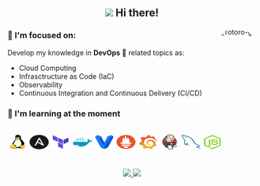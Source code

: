 <div>
<h2 align="center"><img width="35" src="https://github.com/petrick-ribeiro/petrick-ribeiro/blob/main/files/waving.gif"> Hi there!</h1>
<img align="right" alt="Totoro-gif" height="180" style="border-radius:50px;" src="https://github.com/petrick-ribeiro/petrick-ribeiro/blob/main/files/ghibli-gif.gif">
</div>

### :pencil: I'm focused on:
Develop my knowledge in **DevOps** :rocket: related topics as:
- Cloud Computing
- Infrasctructure as Code (IaC)
- Observability
- Continuous Integration and Continuous Delivery (CI/CD)

### :hammer: I'm learning at the moment 
<div align="left" style="display: inline_block"><br>
  <img align="center" alt="Linux-logo" height="30" width="40" src="https://raw.githubusercontent.com/devicons/devicon/master/icons/linux/linux-original.svg">
  <img align="center" alt="Ansible-logo" height="30" width="40" src="https://raw.githubusercontent.com/devicons/devicon/master/icons/ansible/ansible-original.svg">
  <img align="center" alt="Terraform-logo" height="30" width="40" src="https://raw.githubusercontent.com/devicons/devicon/master/icons/terraform/terraform-original.svg">
  <img align="center" alt="Docker-logo" height="30" width="40" src="https://raw.githubusercontent.com/devicons/devicon/master/icons/docker/docker-plain.svg">
  <img align="center" alt="Vagrant-logo" height="30" width="40" src="https://raw.githubusercontent.com/devicons/devicon/master/icons/vagrant/vagrant-original.svg">
  <img align="center" alt="Prometheus-logo" height="30" width="40" src="https://raw.githubusercontent.com/devicons/devicon/master/icons/prometheus/prometheus-original.svg">
  <img align="center" alt="Grafana-logo" height="30" width="40" src="https://raw.githubusercontent.com/devicons/devicon/master/icons/grafana/grafana-original.svg">
  <img align="center" alt="Jenkins-logo" height="30" width="40" src="https://raw.githubusercontent.com/devicons/devicon/master/icons/jenkins/jenkins-original.svg">
  <img align="center" alt="NodeJS-logo" height="30" width="40" src="https://raw.githubusercontent.com/devicons/devicon/master/icons/mysql/mysql-plain.svg">
  <img align="center" alt="NodeJS-logo" height="30" width="40" src="https://raw.githubusercontent.com/devicons/devicon/master/icons/nodejs/nodejs-plain.svg">
</div>

#

<div align=center >
  <a href="https://github.com/petrick-ribeiro/petrick-ribeiro">
    <img height="140em" src="https://github-readme-stats.vercel.app/api?username=petrick-ribeiro&count_private=true&show_icons=true&theme=nord" />
    <img height="140em" src="https://github-readme-stats.vercel.app/api/top-langs/?username=petrick-ribeiro&layout=compact&theme=nord" />
   </a>
</div>

